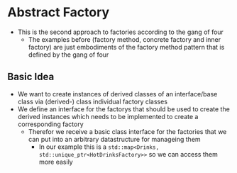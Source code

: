 # Abstract Factory
+ This is the second approach to factories according to the gang of four
    - The examples before (factory method, concrete factory and inner factory) are just embodiments of the factory method pattern that is defined by the gang of four

## Basic Idea
+ We want to create instances of derived classes of an interface/base class via (derived-) class individual factory classes
+ We define an interface for the factorys that should be used to create the derived instances which needs to be implemented to create a corresponding factory
    - Therefor we receive a basic class interface for the factories that we can put into an arbitrary datastructure for manageing them
        * In our example this is a `std::map<Drinks, std::unique_ptr<HotDrinksFactory>>` so we can access them more easily